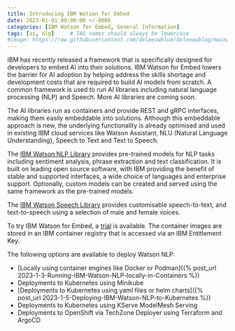 ```yaml
---
title: Introducing IBM Watson for Embed
date: 2023-01-01 09:00:00 +/-0000
categories: [IBM Watson for Embed, General Information]
tags: [ai, nlp]     # TAG names should always be lowercase
#image: https://raw.githubusercontent.com/deleeuwblue/deleeuwblog/main/assets/img/2023-1-2-Introducing-IBM-Watson-for-Embed/embed.png
---
```


IBM has recently released a framework that is specifically designed for developers to embed AI into their solutions.  IBM Watson for Embed lowers the barrier for AI adoption by helping address the skills shortage and development costs that are required to build AI models from scratch.  A common framework is used to run AI libraries including natural language processing (NLP) and Speech.  More AI libraries are coming soon.  

The AI libraries run as containers and provide REST and gRPC interfaces, making them easily embeddable into solutions.  Although this embeddable approach is new, the underlying functionality is already optimised and used in existing IBM cloud services like Watson Assistant, NLU (Natural Language Understanding), Speech to Text and Text to Speech.

The [IBM Watson NLP Library](https://www.ibm.com/products/ibm-watson-natural-language-processing) provides pre-trained models for NLP tasks including sentiment analysis, phrase extraction and text classification.  It is built on leading open source software, with IBM providing the benefit of stable and supported interfaces, a wide choice of languages and enterprise support.  Optionally, custom models can be created and served using the same framework as the pre-trained models.

The [IBM Watson Speech Library](https://www.ibm.com/products/watson-speech-embed-libraries) provides customisable speech-to-text, and text-to-speech using a selection of male and female voices.

To try IBM Watson for Embed, a [trial](https://www.ibm.com/account/reg/uk-en/signup?formid=urx-51726) is available. The container images are stored in an IBM container registry that is accessed via an IBM Entitlement Key.

The following options are available to deploy Watson NLP:

* [Locally using container engines like Docker or Podman]({% post_url 2023-1-3-Running-IBM-Watson-NLP-locally-in-Containers %})
* Deployments to Kubernetes using Minikube
* [Deployments to Kubernetes using yaml files or helm charts]({% post_url 2023-1-5-Deploying-IBM-Watson-NLP-to-Kubernetes %})
* Deployments to Kubernetes using KServe ModelMesh Serving
* Deployments to OpenShift via TechZone Deployer using Terraform and ArgoCD

